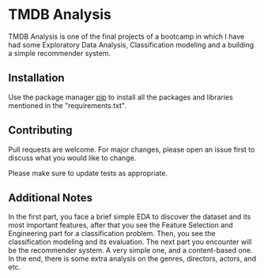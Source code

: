 # TMDB Analysis

TMDB Analysis is one of the final projects of a bootcamp in which I have had some Exploratory Data Analysis, Classification modeling and a building a simple recommender system.

## Installation

Use the package manager [pip](https://pip.pypa.io/en/stable/) to install all the packages and libraries mentioned in the "requirements.txt".


## Contributing

Pull requests are welcome. For major changes, please open an issue first
to discuss what you would like to change.

Please make sure to update tests as appropriate.

## Additional Notes

In the first part, you face a brief simple EDA to discover the dataset and its most important features, after that you see the Feature Selection and Engineering part for a classification problem. Then, you see the classification modeling and its evaluation. The next part you encounter will be the recommender system. A very simple one, and a content-based one. In the end, there is some extra analysis on the genres, directors, actors, and etc.